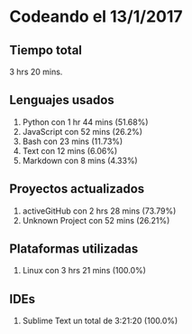 # Codeando el 13/1/2017

## Tiempo total
3 hrs 20 mins.

## Lenguajes usados
1. Python con 1 hr 44 mins (51.68%)
1. JavaScript con 52 mins (26.2%)
1. Bash con 23 mins (11.73%)
1. Text con 12 mins (6.06%)
1. Markdown con 8 mins (4.33%)

## Proyectos actualizados
1. activeGitHub con 2 hrs 28 mins (73.79%)
1. Unknown Project con 52 mins (26.21%)

## Plataformas utilizadas
1. Linux con 3 hrs 21 mins (100.0%)

## IDEs
1. Sublime Text un total de 3:21:20 (100.0%)
